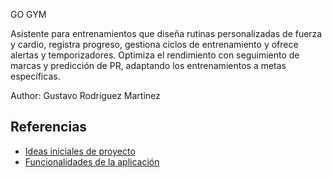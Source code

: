GO GYM

Asistente para entrenamientos que diseña rutinas personalizadas de fuerza y cardio, registra progreso, gestiona ciclos de entrenamiento y ofrece alertas y temporizadores. Optimiza el rendimiento con seguimiento de marcas y predicción de PR, adaptando los entrenamientos a metas específicas.

Author: Gustavo Rodriguez Martinez

## Referencias

- [Ideas iniciales de proyecto](docs/ideas.md)
- [Funcionalidades de la aplicación](docs/funcionalidades.md)
